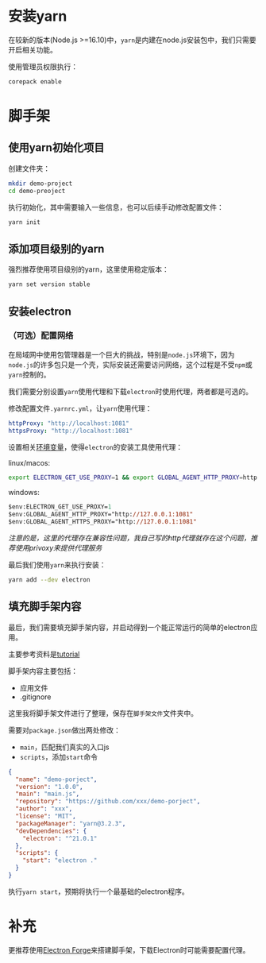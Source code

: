 # 安装yarn
在较新的版本(Node.js >=16.10)中，`yarn`是内建在node.js安装包中，我们只需要开启相关功能。

使用管理员权限执行：
```bash
corepack enable
```

# 脚手架
## 使用yarn初始化项目
创建文件夹：
```bash
mkdir demo-project
cd demo-preoject
```
执行初始化，其中需要输入一些信息，也可以后续手动修改配置文件：
```bash
yarn init
```

## 添加项目级别的yarn
强烈推荐使用项目级别的yarn，这里使用稳定版本：
```bash
yarn set version stable
```

## 安装electron
### （可选）配置网络
在局域网中使用包管理器是一个巨大的挑战，特别是`node.js`环境下，因为`node.js`的许多包只是一个壳，实际安装还需要访问网络，这个过程是不受`npm`或`yarn`控制的。

我们需要分别设置`yarn`使用代理和下载`electron`时使用代理，两者都是可选的。

修改配置文件`.yarnrc.yml`，让`yarn`使用代理：
```yml
httpProxy: "http://localhost:1081"
httpsProxy: "http://localhost:1081"
```

设置相关[环境变量](https://www.electronjs.org/zh/docs/latest/tutorial/installation#%E4%BB%A3%E7%90%86)，使得`electron`的安装工具使用代理：

linux/macos:
```bash
export ELECTRON_GET_USE_PROXY=1 && export GLOBAL_AGENT_HTTP_PROXY=http://127.0.0.1:1081 && export GLOBAL_AGENT_HTTPS_PROXY=http://127.0.0.1:1081
```
windows:
```ps
$env:ELECTRON_GET_USE_PROXY=1
$env:GLOBAL_AGENT_HTTP_PROXY="http://127.0.0.1:1081"
$env:GLOBAL_AGENT_HTTPS_PROXY="http://127.0.0.1:1081"
```

*注意的是，这里的代理存在兼容性问题，我自己写的http代理就存在这个问题，推荐使用privoxy来提供代理服务*

最后我们使用`yarn`来执行安装：

```bash
yarn add --dev electron
```

## 填充脚手架内容
最后，我们需要填充脚手架内容，并启动得到一个能正常运行的简单的electron应用。

主要参考资料是[tutorial](https://www.electronjs.org/zh/docs/latest/tutorial/)

脚手架内容主要包括：

- 应用文件
- .gitignore

这里我将脚手架文件进行了整理，保存在`脚手架文件`文件夹中。

需要对`package.json`做出两处修改：

- `main`，匹配我们真实的入口js
- `scripts`，添加`start`命令

```json
{
  "name": "demo-porject",
  "version": "1.0.0",
  "main": "main.js",
  "repository": "https://github.com/xxx/demo-porject",
  "author": "xxx",
  "license": "MIT",
  "packageManager": "yarn@3.2.3",
  "devDependencies": {
    "electron": "^21.0.1"
  },
  "scripts": {
    "start": "electron ."
  }
}
```

执行`yarn start`，预期将执行一个最基础的electron程序。

# 补充
更推荐使用[Electron Forge](https://electronforge.io/)来搭建脚手架，下载Electron时可能需要配置代理。
